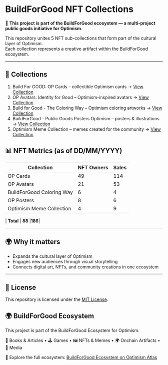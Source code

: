 # BuildForGood NFT Collections
📌 **This project is part of the BuildForGood ecosystem — a multi-project public goods initiative for Optimism**.

This repository unites 5 NFT sub-collections that form part of the cultural layer of Optimism.  
Each collection represents a creative artifact within the BuildForGood ecosystem.

---
## 🎨 Collections

1. Build For GOOD: OP Cards – collectible Optimism cards → [View Collection](https://opensea.io/collection/build-for-good-op-cards)  
2. OP Avatars: Identity for Good – Optimism-inspired avatars → [View Collection](https://opensea.io/collection/op-avatars-identity-for-good)  
3. Build for Good - The Coloring Way – Optimism coloring artworks → [View Collection](https://opensea.io/collection/build-for-good-the-coloring-way)  
4. BuildForGood - Public Goods Posters Optimism – posters & illustrations → [View Collection](https://opensea.io/collection/buildforgood-public-goods-posters-optimism)  
5. Optimism Meme Collection – memes created for the community → [View Collection](https://opensea.io/collection/optimism-meme-collection)  



## 📊 NFT Metrics (as of DD/MM/YYYY)

| Collection                 | NFT Owners | Sales |
|-----------------------------|------------|-------|
| OP Cards                    | 49         | 114   |
| OP Avatars                  | 21         | 53    |
| BuildForGood Coloring Way   | 6          | 4     |
| OP Posters                  | 8          | 6     |
| Optimism Meme Collection    | 4          | 9     |

| **Total**                   | **88**     |**186**|


---

## 🌍 Why it matters
- Expands the cultural layer of Optimism  
- Engages new audiences through visual storytelling  
- Connects digital art, NFTs, and community creations in one ecosystem  

---

## 📜 License
This repository is licensed under the [MIT License](./LICENSE).

## 🌍 BuildForGood Ecosystem  
This project is part of the BuildForGood Ecosystem for Optimism.  

📖 Books & Articles • 🕹 Games • 🖼 NFTs & Memes • 🌍 Onchain Artifacts • 🎥 Media  

🔗 Explore the full ecosystem: [BuildForGood Ecosystem on Optimism Atlas](https://atlas.optimism.io/profile/organizations/BuildForGood%20Ecosystem)
